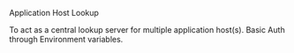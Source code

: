 Application Host Lookup

To act as a central lookup server for multiple application host(s).
Basic Auth through Environment variables.
